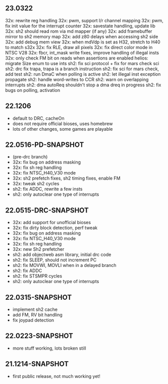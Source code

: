 ## 23.0322
32x: rewrite reg handling
32x: pwm, support l/r channel mapping
32x: pwm, fix init value for the interrupt counter
32x: savestate handling, update lib
32x: sh2 should read rom via md mapper (if any)
32x: add framebuffer mirror to sh2 memory map
32x: add z80 delays when accessing sh2 side
32x: add debug mem view
32x: when mdVdp is set as H32, stretch to H40 to match s32x
32x: fix RLE, draw all pixels
32x: fix direct color mode in NTSC V28
32x: fbcr, int_mask write fixes, improve handling of illegal insts
32x: only check FM bit on reads when assertions are enabled
helios: migrate Size enum to use ints
sh2: fix sci protocol + fix for mars check sci
sh2: drc fix trapa, trapa is a branch instruction
sh2: fix sci for mars check, add test
sh2: run DmaC when polling is active
sh2: let illegal inst exception propagate
sh2: handle word-writes to CCR
sh2: warn on overlapping interrupts
sh2: dma autoReq shouldn't stop a dma dreq in progress
sh2: fix bugs on polling, activation

## 22.1206
* default to DRC, cacheOn
* does not require official bioses, uses homebrew
* lots of other changes, some games are playable

## 22.0516-PD-SNAPSHOT
* (pre-drc branch)
* 32x: fix bug on address masking
* 32x: fix sh reg handling
* 32x: fix NTSC_H40_V30 mode
* 32x: sh2 prefetch fixes, sh2 timing fixes, enable FM
* 32x: tweak sh2 cycles
* sh2: fix ADDC, rewrite a few insts
* sh2: only autoclear one type of interrupts

## 22.0515-DRC-SNAPSHOT
* 32x: add support for unofficial bioses
* 32x: fix dirty block detection, perf tweak
* 32x: fix bug on address masking
* 32x: fix NTSC_H40_V30 mode
* 32x: fix sh reg handling
* 32x: new Sh2 prefetcher
* sh2: add objectweb asm library, initial drc code
* sh2: fix SLEEP, should not increment PC
* sh2: fix MOVWI, MOVLI when in a delayed branch
* sh2: fix ADDC
* sh2: fix STSMPR cycles
* sh2: only autoclear one type of interrupts

## 22.0315-SNAPSHOT
* implement sh2 cache
* add FM, RV bit handling
* fix joypad detection

## 22.0223-SNAPSHOT
* more stuff working, lots broken still

## 21.1214-SNAPSHOT
* first public release, not much working yet!